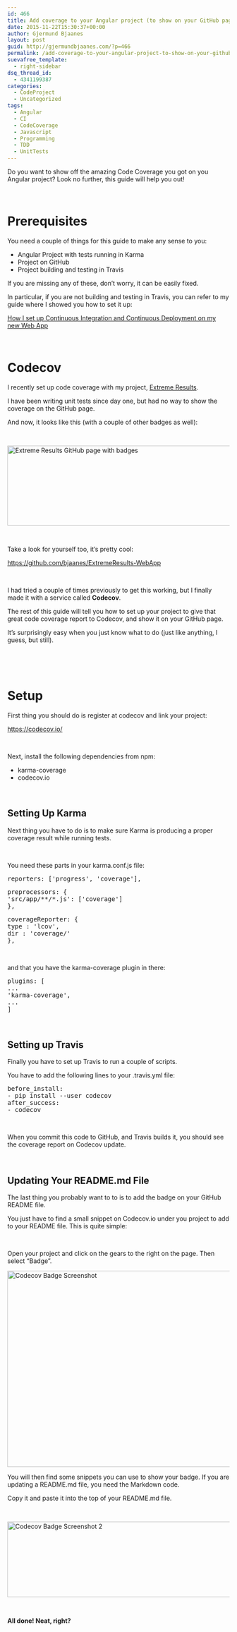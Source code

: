 ```yaml
---
id: 466
title: Add coverage to your Angular project (to show on your GitHub page)
date: 2015-11-22T15:30:37+00:00
author: Gjermund Bjaanes
layout: post
guid: http://gjermundbjaanes.com/?p=466
permalink: /add-coverage-to-your-angular-project-to-show-on-your-github-page/
suevafree_template:
  - right-sidebar
dsq_thread_id:
  - 4341199387
categories:
  - CodeProject
  - Uncategorized
tags:
  - Angular
  - CI
  - CodeCoverage
  - Javascript
  - Programming
  - TDD
  - UnitTests
---
```

Do you want to show off the amazing Code Coverage you got on you Angular project? Look no further, this guide will help you out!

&nbsp;

# Prerequisites

You need a couple of things for this guide to make any sense to you:

  * Angular Project with tests running in Karma
  * Project on GitHub
  * Project building and testing in Travis

If you are missing any of these, don&#8217;t worry, it can be easily fixed.

In particular, if you are not building and testing in Travis, you can refer to my guide where I showed you how to set it up:

<a href="http://gjermundbjaanes.com/how-i-set-up-continuous-integration-and-continuous-deployment-on-my-new-web-app-2/" target="_blank">How I set up Continuous Integration and Continuous Deployment on my new Web App</a>

&nbsp;

# Codecov

I recently set up code coverage with my project, [Extreme Results](http://gjermundbjaanes.com/learning-web-dev-series-part-5-extreme-results/).

I have been writing unit tests since day one, but had no way to show the coverage on the GitHub page.

And now, it looks like this (with a couple of other badges as well):

&nbsp;

[<img class="alignnone wp-image-467" src="http://gjermundbjaanes.com/wp-content/uploads/2015/11/XRGitHub.png" alt="Extreme Results GitHub page with badges" width="620" height="181" />](http://gjermundbjaanes.com/wp-content/uploads/2015/11/XRGitHub.png)

&nbsp;

Take a look for yourself too, it&#8217;s pretty cool:

<a href="https://github.com/bjaanes/ExtremeResults-WebApp" target="_blank">https://github.com/bjaanes/ExtremeResults-WebApp</a>

&nbsp;

I had tried a couple of times previously to get this working, but I finally made it with a service called **Codecov**.

The rest of this guide will tell you how to set up your project to give that great code coverage report to Codecov, and show it on your GitHub page.

It&#8217;s surprisingly easy when you just know what to do (just like anything, I guess, but still).

&nbsp;

&nbsp;

# Setup

First thing you should do is register at codecov and link your project:
  
<a href="https://codecov.io/" target="_blank">https://codecov.io/</a>

&nbsp;

Next, install the following dependencies from npm:

  * karma-coverage
  * codecov.io

&nbsp;

## Setting Up Karma

Next thing you have to do is to make sure Karma is producing a proper coverage result while running tests.

&nbsp;

You need these parts in your karma.conf.js file:

<pre class="toolbar:2 lang:js decode:true">reporters: ['progress', 'coverage'],</pre>

<pre class="toolbar:2 lang:js decode:true">preprocessors: {
'src/app/**/*.js': ['coverage']
},</pre>

<pre class="toolbar:2 lang:js decode:true">coverageReporter: {
type : 'lcov',
dir : 'coverage/'
},</pre>

&nbsp;

and that you have the karma-coverage plugin in there:

<pre class="toolbar:2 lang:js decode:true">plugins: [
...
'karma-coverage',
...
]</pre>

&nbsp;

## 

## Setting up Travis

Finally you have to set up Travis to run a couple of scripts.

You have to add the following lines to your .travis.yml file:

<pre class="toolbar:2 lang:default decode:true">before_install:
- pip install --user codecov
after_success:
- codecov</pre>

&nbsp;

When you commit this code to GitHub, and Travis builds it, you should see the coverage report on Codecov update.

&nbsp;

## Updating Your README.md File

The last thing you probably want to to is to add the badge on your GitHub README file.

You just have to find a small snippet on Codecov.io under you project to add to your README file. This is quite simple:

&nbsp;

Open your project and click on the gears to the right on the page. Then select &#8220;Badge&#8221;.

[<img class="alignnone wp-image-468" src="http://gjermundbjaanes.com/wp-content/uploads/2015/11/Codecov-Badge.png" alt="Codecov Badge Screenshot" width="530" height="445" />](http://gjermundbjaanes.com/wp-content/uploads/2015/11/Codecov-Badge.png)

You will then find some snippets you can use to show your badge. If you are updating a README.md file, you need the Markdown code.

Copy it and paste it into the top of your README.md file.

&nbsp;

[<img class="alignnone wp-image-469" src="http://gjermundbjaanes.com/wp-content/uploads/2015/11/Codecov-badge-2.png" alt="Codecov Badge Screenshot 2" width="530" height="171" />](http://gjermundbjaanes.com/wp-content/uploads/2015/11/Codecov-badge-2.png)

&nbsp;

**All done! Neat, right?**

<div class="addtoany_share_save_container addtoany_content_bottom">
  <div class="a2a_kit a2a_kit_size_32 addtoany_list a2a_target" id="wpa2a_52">
    <a class="a2a_button_facebook" href="http://www.addtoany.com/add_to/facebook?linkurl=http%3A%2F%2Fgjermundbjaanes.com%2Fadd-coverage-to-your-angular-project-to-show-on-your-github-page%2F&linkname=Add%20coverage%20to%20your%20Angular%20project%20%28to%20show%20on%20your%20GitHub%20page%29" title="Facebook" rel="nofollow" target="_blank"></a><a class="a2a_button_twitter" href="http://www.addtoany.com/add_to/twitter?linkurl=http%3A%2F%2Fgjermundbjaanes.com%2Fadd-coverage-to-your-angular-project-to-show-on-your-github-page%2F&linkname=Add%20coverage%20to%20your%20Angular%20project%20%28to%20show%20on%20your%20GitHub%20page%29" title="Twitter" rel="nofollow" target="_blank"></a><a class="a2a_button_google_plus" href="http://www.addtoany.com/add_to/google_plus?linkurl=http%3A%2F%2Fgjermundbjaanes.com%2Fadd-coverage-to-your-angular-project-to-show-on-your-github-page%2F&linkname=Add%20coverage%20to%20your%20Angular%20project%20%28to%20show%20on%20your%20GitHub%20page%29" title="Google+" rel="nofollow" target="_blank"></a><a class="a2a_dd addtoany_share_save" href="https://www.addtoany.com/share"></a>
  </div>
</div>